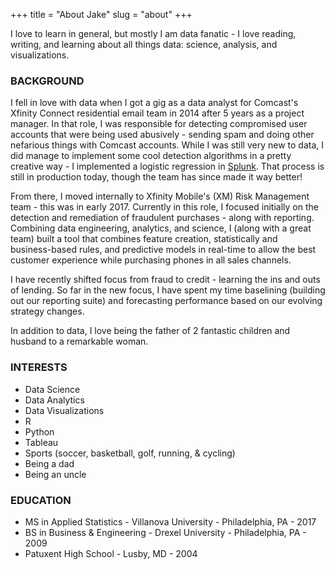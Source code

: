 +++
title = "About Jake"
slug = "about"
+++

I love to learn in general, but mostly I am data fanatic - I love reading, writing, 
and learning about all things data: science, analysis, and visualizations.
### BACKGROUND

I fell in love with data when I got a gig as a data analyst for Comcast's Xfinity Connect 
residential email team in 2014 after 5 years as a project manager. In that role, I
was responsible for detecting compromised user accounts that were being used abusively - 
sending spam and doing other nefarious things with Comcast accounts. While I was still 
very new to data, I did manage to implement some cool detection algorithms in a pretty 
creative way - I implemented a logistic regression in [Splunk](https://www.splunk.com/). 
That process is still in production today, though the team has since made it way better! 

From there, I moved internally to Xfinity Mobile's (XM) Risk Management team - this was 
in early 2017. Currently in this role, I focused initially on the detection and 
remediation of fraudulent purchases - along with reporting. 
Combining data engineering, analytics, and science, I (along with a great team) 
built a tool that combines feature creation, statistically and  
business-based rules, and predictive models in real-time to allow the best customer 
experience while purchasing phones in all sales channels.

I have recently shifted focus from fraud to credit - learning the ins and outs of 
lending. So far in the new focus, I have spent my time baselining (building out our 
reporting suite) and forecasting performance based on our evolving strategy changes. 

In addition to data, I love being the father of 2 fantastic children and husband to a 
remarkable woman.

### INTERESTS
* Data Science
* Data Analytics
* Data Visualizations
* R
* Python
* Tableau 
* Sports (soccer, basketball, golf, running, & cycling)
* Being a dad
* Being an uncle

### EDUCATION
* MS in Applied Statistics - Villanova University - Philadelphia, PA - 2017
* BS in Business & Engineering - Drexel University - Philadelphia, PA - 2009
* Patuxent High School - Lusby, MD - 2004